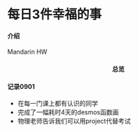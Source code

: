 # 每日3件幸福的事

#### 介绍
Mandarin HW

#### <center>总览</center>

#### 记录0901
- 在每一门课上都有认识的同学
- 完成了一幅耗时4天的desmos函数画
- 物理老师告诉我们可以用project代替考试
